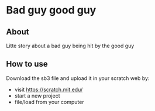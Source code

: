 # Bad guy good guy

## About

Litte story about a bad guy being hit by the good guy

## How to use

Download the sb3 file and upload it in your scratch web by:
- visit https://scratch.mit.edu/
- start a new project
- file/load from your computer 
